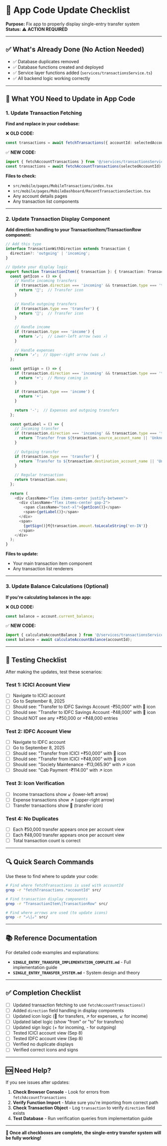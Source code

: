 # 🔧 App Code Update Checklist

**Purpose:** Fix app to properly display single-entry transfer system  
**Status:** ⚠️ **ACTION REQUIRED**

---

## ✅ What's Already Done (No Action Needed)

- ✅ Database duplicates removed
- ✅ Database functions created and deployed
- ✅ Service layer functions added (`services/transactionsService.ts`)
- ✅ All backend logic working correctly

---

## 🎯 What YOU Need to Update in App Code

### 1. Update Transaction Fetching

**Find and replace in your codebase:**

❌ **OLD CODE:**
```typescript
const transactions = await fetchTransactions({ accountId: selectedAccountId });
```

✅ **NEW CODE:**
```typescript
import { fetchAccountTransactions } from '@/services/transactionsService';
const transactions = await fetchAccountTransactions(selectedAccountId);
```

**Files to check:**
- `src/mobile/pages/MobileTransactions/index.tsx`
- `src/mobile/pages/MobileDashboard/RecentTransactionsSection.tsx`
- Any account details pages
- Any transaction list components

---

### 2. Update Transaction Display Component

**Add direction handling to your TransactionItem/TransactionRow component:**

```typescript
// Add this type
interface TransactionWithDirection extends Transaction {
  direction?: 'outgoing' | 'incoming';
}

// Update your display logic
export function TransactionItem({ transaction }: { transaction: TransactionWithDirection }) {
  const getIcon = () => {
    // Handle incoming transfers
    if (transaction.direction === 'incoming' && transaction.type === 'transfer') {
      return '🔄';  // Transfer icon
    }
    
    // Handle outgoing transfers
    if (transaction.type === 'transfer') {
      return '🔄';  // Transfer icon
    }
    
    // Handle income
    if (transaction.type === 'income') {
      return '↙️';  // Lower-left arrow (was ↗️)
    }
    
    // Handle expenses
    return '↗️';  // Upper-right arrow (was ↙️)
  };
  
  const getSign = () => {
    if (transaction.direction === 'incoming' && transaction.type === 'transfer') {
      return '+';  // Money coming in
    }
    
    if (transaction.type === 'income') {
      return '+';
    }
    
    return '-';  // Expenses and outgoing transfers
  };
  
  const getLabel = () => {
    // Incoming transfer
    if (transaction.direction === 'incoming' && transaction.type === 'transfer') {
      return `Transfer from ${transaction.source_account_name || 'Unknown'}`;
    }
    
    // Outgoing transfer
    if (transaction.type === 'transfer') {
      return `Transfer to ${transaction.destination_account_name || 'Unknown'}`;
    }
    
    // Regular transaction
    return transaction.name;
  };
  
  return (
    <div className="flex items-center justify-between">
      <div className="flex items-center gap-2">
        <span className="text-xl">{getIcon()}</span>
        <span>{getLabel()}</span>
      </div>
      <span>
        {getSign()}₹{transaction.amount.toLocaleString('en-IN')}
      </span>
    </div>
  );
}
```

**Files to update:**
- Your main transaction item component
- Any transaction list renderers

---

### 3. Update Balance Calculations (Optional)

**If you're calculating balances in the app:**

❌ **OLD CODE:**
```typescript
const balance = account.current_balance;
```

✅ **NEW CODE:**
```typescript
import { calculateAccountBalance } from '@/services/transactionsService';
const balance = await calculateAccountBalance(accountId);
```

---

## 🧪 Testing Checklist

After making the updates, test these scenarios:

### Test 1: ICICI Account View
- [ ] Navigate to ICICI account
- [ ] Go to September 8, 2025
- [ ] Should see: "Transfer to IDFC Savings Account -₹50,000" with 🔄 icon
- [ ] Should see: "Transfer to IDFC Savings Account -₹48,000" with 🔄 icon
- [ ] Should NOT see any +₹50,000 or +₹48,000 entries

### Test 2: IDFC Account View
- [ ] Navigate to IDFC account
- [ ] Go to September 8, 2025
- [ ] Should see: "Transfer from ICICI +₹50,000" with 🔄 icon
- [ ] Should see: "Transfer from ICICI +₹48,000" with 🔄 icon
- [ ] Should see: "Society Maintenance -₹13,065.90" with ↗️ icon
- [ ] Should see: "Cab Payment -₹114.00" with ↗️ icon

### Test 3: Icon Verification
- [ ] Income transactions show ↙️ (lower-left arrow)
- [ ] Expense transactions show ↗️ (upper-right arrow)
- [ ] Transfer transactions show 🔄 (transfer icon)

### Test 4: No Duplicates
- [ ] Each ₹50,000 transfer appears once per account view
- [ ] Each ₹48,000 transfer appears once per account view
- [ ] Total transaction count is correct

---

## 🔍 Quick Search Commands

Use these to find where to update your code:

```bash
# Find where fetchTransactions is used with accountId
grep -r "fetchTransactions.*accountId" src/

# Find transaction display components
grep -r "TransactionItem\|TransactionRow" src/

# Find where arrows are used (to update icons)
grep -r "↗️\|↙️" src/
```

---

## 📚 Reference Documentation

For detailed code examples and explanations:
- **`SINGLE_ENTRY_TRANSFER_IMPLEMENTATION_COMPLETE.md`** - Full implementation guide
- **`SINGLE_ENTRY_TRANSFER_SYSTEM.md`** - System design and theory

---

## ✅ Completion Checklist

- [ ] Updated transaction fetching to use `fetchAccountTransactions()`
- [ ] Added `direction` field handling in display components
- [ ] Updated icon logic (🔄 for transfers, ↗️ for expenses, ↙️ for income)
- [ ] Updated label logic (show "from" or "to" for transfers)
- [ ] Updated sign logic (+ for incoming, - for outgoing)
- [ ] Tested ICICI account view (Sep 8)
- [ ] Tested IDFC account view (Sep 8)
- [ ] Verified no duplicate displays
- [ ] Verified correct icons and signs

---

## 🆘 Need Help?

If you see issues after updates:

1. **Check Browser Console** - Look for errors from `fetchAccountTransactions`
2. **Verify Function Import** - Make sure you're importing from correct path
3. **Check Transaction Object** - Log `transaction` to verify `direction` field exists
4. **Test Database** - Run verification queries from implementation guide

---

**🎉 Once all checkboxes are complete, the single-entry transfer system will be fully working!**

